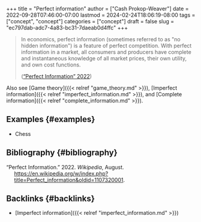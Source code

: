 +++
title = "Perfect information"
author = ["Cash Prokop-Weaver"]
date = 2022-09-28T07:46:00-07:00
lastmod = 2024-02-24T18:06:19-08:00
tags = ["concept", "concept"]
categories = ["concept"]
draft = false
slug = "ec797dab-adc7-4a83-bc31-7daeab0d4ffc"
+++

> In economics, perfect information (sometimes referred to as "no hidden information") is a feature of perfect competition. With perfect information in a market, all consumers and producers have complete and instantaneous knowledge of all market prices, their own utility, and own cost functions.
>
> (<a href="#citeproc_bib_item_1">“Perfect Information” 2022</a>)

Also see [Game theory]({{< relref "game_theory.md" >}}), [Imperfect information]({{< relref "imperfect_information.md" >}}), and [Complete information]({{< relref "complete_information.md" >}}).


## Examples {#examples}

-   Chess


## Bibliography {#bibliography}

<style>.csl-entry{text-indent: -1.5em; margin-left: 1.5em;}</style><div class="csl-bib-body">
  <div class="csl-entry"><a id="citeproc_bib_item_1"></a>“Perfect Information.” 2022. <i>Wikipedia</i>, August. <a href="https://en.wikipedia.org/w/index.php?title=Perfect_information&oldid=1107320001">https://en.wikipedia.org/w/index.php?title=Perfect_information&#38;oldid=1107320001</a>.</div>
</div>


## Backlinks {#backlinks}

-   [Imperfect information]({{< relref "imperfect_information.md" >}})
